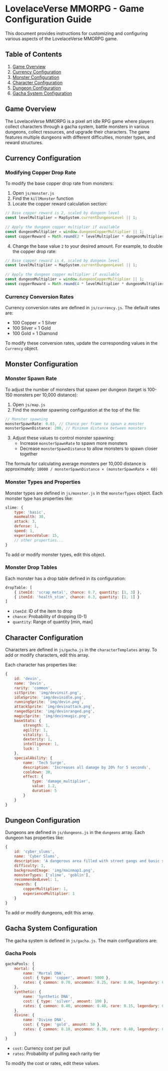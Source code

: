# LovelaceVerse MMORPG - Game Configuration Guide

This document provides instructions for customizing and configuring various aspects of the LovelaceVerse MMORPG game.

## Table of Contents
1. [Game Overview](#game-overview)
2. [Currency Configuration](#currency-configuration)
3. [Monster Configuration](#monster-configuration)
4. [Character Configuration](#character-configuration)
5. [Dungeon Configuration](#dungeon-configuration)
6. [Gacha System Configuration](#gacha-system-configuration)

## Game Overview

The LovelaceVerse MMORPG is a pixel art idle RPG game where players collect characters through a gacha system, battle monsters in various dungeons, collect resources, and upgrade their characters. The game features multiple dungeons with different difficulties, monster types, and reward structures.

## Currency Configuration

### Modifying Copper Drop Rate

To modify the base copper drop rate from monsters:

1. Open `js/monster.js`
2. Find the `killMonster` function
3. Locate the copper reward calculation section:

```javascript
// Base copper reward is 2, scaled by dungeon level
const levelMultiplier = MapSystem.currentDungeonLevel || 1;
        
// Apply the dungeon copper multiplier if available
const dungeonMultiplier = window.dungeonCopperMultiplier || 1;
const copperReward = Math.round(2 * levelMultiplier * dungeonMultiplier);
```

4. Change the base value `2` to your desired amount. For example, to double the copper drop rate:

```javascript
// Base copper reward is 4, scaled by dungeon level
const levelMultiplier = MapSystem.currentDungeonLevel || 1;
        
// Apply the dungeon copper multiplier if available
const dungeonMultiplier = window.dungeonCopperMultiplier || 1;
const copperReward = Math.round(4 * levelMultiplier * dungeonMultiplier);
```

### Currency Conversion Rates

Currency conversion rates are defined in `js/currency.js`. The default rates are:
- 100 Copper = 1 Silver
- 100 Silver = 1 Gold
- 100 Gold = 1 Diamond

To modify these conversion rates, update the corresponding values in the `Currency` object.

## Monster Configuration

### Monster Spawn Rate

To adjust the number of monsters that spawn per dungeon (target is 100-150 monsters per 10,000 distance):

1. Open `js/map.js`
2. Find the monster spawning configuration at the top of the file:

```javascript
// Monster spawning
monsterSpawnRate: 0.03, // Chance per frame to spawn a monster
monsterSpawnDistance: 200, // Minimum distance between monsters
```

3. Adjust these values to control monster spawning:
   - Increase `monsterSpawnRate` to spawn more monsters
   - Decrease `monsterSpawnDistance` to allow monsters to spawn closer together

The formula for calculating average monsters per 10,000 distance is approximately:
`10000 / monsterSpawnDistance × (monsterSpawnRate × 60)`

### Monster Types and Properties

Monster types are defined in `js/monster.js` in the `monsterTypes` object. Each monster type has properties like:

```javascript
slime: { 
    type: 'basic', 
    maxHealth: 30, 
    attack: 3, 
    defense: 1, 
    speed: 1, 
    experienceValue: 15, 
    // other properties...
}
```

To add or modify monster types, edit this object.

### Monster Drop Tables

Each monster has a drop table defined in its configuration:

```javascript
dropTable: [
    { itemId: 'scrap_metal', chance: 0.7, quantity: [1, 3] },
    { itemId: 'health_stim', chance: 0.3, quantity: [1, 1] }
]
```

- `itemId`: ID of the item to drop
- `chance`: Probability of dropping (0-1)
- `quantity`: Range of quantity [min, max]

## Character Configuration

Characters are defined in `js/gacha.js` in the `characterTemplates` array. To add or modify characters, edit this array.

Each character has properties like:

```javascript
{
    id: 'devin',
    name: 'Devin',
    rarity: 'common',
    sitSprite: 'img/devinsit.png',
    idleSprite: 'img/devinidle.png',
    runningSprite: 'img/devin.png',
    attackSprite: 'img/devinattack.png',
    rangedSprite: 'img/devinranged.png',
    magicSprite: 'img/devinmagic.png',
    baseStats: {
        strength: 1,
        agility: 1,
        vitality: 1,
        dexterity: 1,
        intelligence: 1,
        luck: 1
    },
    specialAbility: {
        name: 'Tech Surge',
        description: 'Increases all damage by 20% for 5 seconds',
        cooldown: 30,
        effect: {
            type: 'damage_multiplier',
            value: 1.2,
            duration: 5
        }
    }
}
```

## Dungeon Configuration

Dungeons are defined in `js/dungeons.js` in the `dungeons` array. Each dungeon has properties like:

```javascript
{
    id: 'cyber_slums',
    name: 'Cyber Slums',
    description: 'A dangerous area filled with street gangs and basic security bots.',
    difficulty: 1,
    backgroundImage: 'img/mainmap1.png',
    monsterTypes: ['slime', 'goblin'],
    recommendedLevel: 1,
    rewards: {
        copperMultiplier: 1,
        experienceMultiplier: 1
    }
}
```

To add or modify dungeons, edit this array.

## Gacha System Configuration

The gacha system is defined in `js/gacha.js`. The main configurations are:

### Gacha Pools

```javascript
gachaPools: {
    mortal: {
        name: 'Mortal DNA',
        cost: { type: 'copper', amount: 5000 },
        rates: { common: 0.70, uncommon: 0.25, rare: 0.04, legendary: 0.01 }
    },
    synthetic: {
        name: 'Synthetic DNA',
        cost: { type: 'silver', amount: 100 },
        rates: { common: 0.40, uncommon: 0.40, rare: 0.15, legendary: 0.05 }
    },
    divine: {
        name: 'Divine DNA',
        cost: { type: 'gold', amount: 50 },
        rates: { common: 0.10, uncommon: 0.30, rare: 0.40, legendary: 0.20 }
    }
}
```

- `cost`: Currency cost per pull
- `rates`: Probability of pulling each rarity tier

To modify the cost or rates, edit these values.
